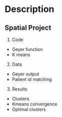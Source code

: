 # Description 

## Spatial Project 
1. Code
  * Geyer function 
  * K means 
2. Data 
  * Geyer output
  * Patient id matching
3. Results 
  * Clusters
  * Kmeans convergence
  * Optimal clusters


